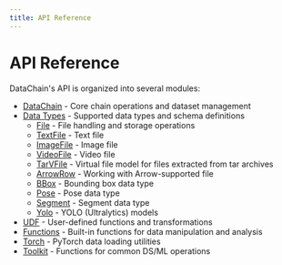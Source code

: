 ```yaml
---
title: API Reference
---
```


# API Reference

DataChain's API is organized into several modules:

- [DataChain](./datachain.md) - Core chain operations and dataset management
- [Data Types](./data-types/index.md) - Supported data types and schema definitions
    - [File](./data-types/file.md) - File handling and storage operations
    - [TextFile](./data-types/textfile.md) - Text file
    - [ImageFile](./data-types/imagefile.md) - Image file
    - [VideoFile](./data-types/imagefile.md) - Video file
    - [TarVFile](./data-types/tarvfile.md) - Virtual file model for files extracted from tar archives
    - [ArrowRow](./data-types/arrowrow.md) - Working with Arrow-supported file
    - [BBox](./data-types/bbox.md) - Bounding box data type
    - [Pose](./data-types/pose.md) - Pose data type
    - [Segment](./data-types/segment.md) - Segment data type
    - [Yolo](./data-types/yolo.md) - YOLO (Ultralytics) models
- [UDF](./udf.md) - User-defined functions and transformations
- [Functions](./func.md) - Built-in functions for data manipulation and analysis
- [Torch](./torch.md) - PyTorch data loading utilities
- [Toolkit](./toolkit.md) - Functions for common DS/ML operations
